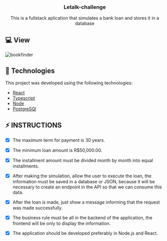 <h3 align="center">
  Letalk-challenge
</h3>

<p align="center">This is a fullstack aplication that simulates a bank loan and stores it in a database </p>


## 💻 View


![bookfinder](https://user-images.githubusercontent.com/83431609/132115717-a970888e-03fe-46ee-ae12-17a4803e7e67.gif)

## 🧪 Technologies

This project was developed using the following technologies:
 
- [React](https://pt-br.reactjs.org/)
- [Typescript](https://www.typescriptlang.org/)
- [Node](https://nodejs.org/en/)
- [PostgreSQl](https://www.postgresql.org/)


## ⚡️ INSTRUCTIONS

- [x] The maximum term for payment is 30 years.
- [x] The minimum loan amount is R$50,000.00.
- [x] The installment amount must be divided month by month into equal installments.
- [x] After making the simulation, allow the user to execute the loan, the information must be saved in a database or JSON, because it will be necessary to create an endpoint in the API so that we can consume this data.
- [x] After the loan is made, just show a message informing that the request was made successfully.

- [x] The business rule must be all in the backend of the application, the frontend will be only to display the information.
- [x] The application should be developed preferably in Node.js and React.


